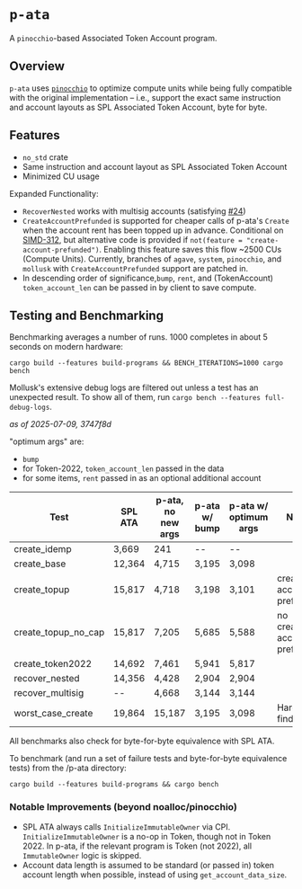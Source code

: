 # `p-ata`

A `pinocchio`-based Associated Token Account program.

## Overview

`p-ata` uses [`pinocchio`](https://github.com/anza-xyz/pinocchio) to optimize compute units while being fully compatible with the original implementation – i.e., support the exact same instruction and account layouts as SPL Associated Token Account, byte for byte.

## Features

- `no_std` crate
- Same instruction and account layout as SPL Associated Token Account
- Minimized CU usage

Expanded Functionality:

- `RecoverNested` works with multisig accounts (satisfying [#24](https://github.com/solana-program/associated-token-account/issues/24))
- `CreateAccountPrefunded` is supported for cheaper calls of p-ata's `Create` when the account rent has been topped up in advance. Conditional on [SIMD-312](https://github.com/solana-foundation/solana-improvement-documents/pull/312), but alternative code is provided if `not(feature = "create-account-prefunded")`. Enabling this feature saves this flow ~2500 CUs (Compute Units). Currently, branches of `agave`, `system`, `pinocchio`, and `mollusk` with `CreateAccountPrefunded` support are patched in.
- In descending order of significance,`bump`, `rent`, and (TokenAccount) `token_account_len` can be passed in by client to save compute.

## Testing and Benchmarking

Benchmarking averages a number of runs. 1000 completes in about 5 seconds on modern hardware:

`cargo build --features build-programs && BENCH_ITERATIONS=1000 cargo bench`

Mollusk's extensive debug logs are filtered out unless a test has an unexpected result. To show all of them, run `cargo bench --features full-debug-logs`.

*as of 2025-07-09, 3747f8d*

"optimum args" are:
- `bump`
- for Token-2022, `token_account_len` passed in the data
- for some items, `rent` passed in as an optional additional account

| Test                   |    SPL ATA     | p-ata, no new args   | p-ata w/ bump | p-ata w/ optimum args | Notes                                                 |
|------------------------|----------|---------|----------|------------------|--------------------------------------------------------|
| create_idemp           |   3,669  |    241  |       --      |       --        |                                 |
| create_base            |  12,364  |  4,715  |  3,195 | 3,098        |                                   |
| create_topup           |  15,817  |  4,718  | 3,198 |    3,101        | create-account-prefunded      |
| create_topup_no_cap    |  15,817  |  7,205  |    5,685 |  5,588        | no create-account-prefunded   |
| create_token2022       |  14,692  |  7,461  |     5,941  | 5,817        |                                                |
| recover_nested             |  14,356  |  4,428  |    2,904 | 2,904        |                                            |
| recover_multisig       |    --   |  4,668  |      3,144 | 3,144        |                                         |
| worst_case_create      |  19,864  | 15,187  |     3,195 | 3,098        | Hard-to-find bump   |

All benchmarks also check for byte-for-byte equivalence with SPL ATA.

To benchmark (and run a set of failure tests and byte-for-byte equivalence tests) from the /p-ata directory:

```
cargo build --features build-programs && cargo bench
```

### Notable Improvements (beyond noalloc/pinocchio)
- SPL ATA always calls `InitializeImmutableOwner` via CPI. `InitializeImmutableOwner` is a no-op in Token, though not in Token 2022. In p-ata, if the relevant program is Token (not 2022), all `ImmutableOwner` logic is skipped.
- Account data length is assumed to be standard (or passed in) token account length when possible, instead of using `get_account_data_size`.